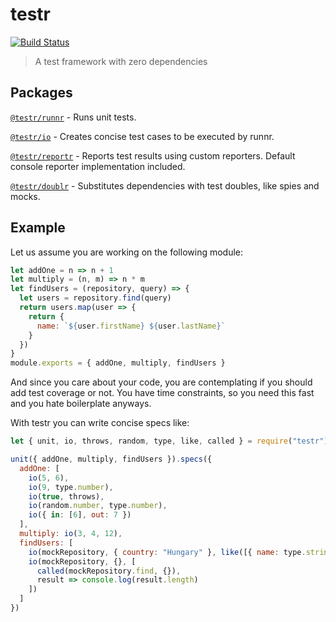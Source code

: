 # testr

[![Build Status](https://travis-ci.org/xasdx/testr.svg?branch=master)](https://travis-ci.org/xasdx/testr)

> A test framework with zero dependencies

## Packages

[`@testr/runnr`](https://github.com/xasdx/testr/tree/master/packages/doublr/README.md) - Runs unit tests.

[`@testr/io`](https://github.com/xasdx/testr/tree/master/packages/io/README.md) - Creates concise test cases to be executed by runnr.

[`@testr/reportr`](https://github.com/xasdx/testr/tree/master/packages/reportr/README.md) - Reports test results using custom reporters. Default console reporter implementation included.

[`@testr/doublr`](https://github.com/xasdx/testr/tree/master/packages/doublr/README.md) - Substitutes dependencies with test doubles, like spies and mocks.

## Example

Let us assume you are working on the following module:

```javascript
let addOne = n => n + 1
let multiply = (n, m) => n * m
let findUsers = (repository, query) => {
  let users = repository.find(query)
  return users.map(user => {
    return {
      name: `${user.firstName} ${user.lastName}`
    }
  })
}
module.exports = { addOne, multiply, findUsers }
```

And since you care about your code, you are contemplating if you should add test coverage or not. 
You have time constraints, so you need this fast and you hate boilerplate anyways.

With testr you can write concise specs like:

```javascript
let { unit, io, throws, random, type, like, called } = require("testr")

unit({ addOne, multiply, findUsers }).specs({
  addOne: [
    io(5, 6),
    io(9, type.number),
    io(true, throws),
    io(random.number, type.number),
    io({ in: [6], out: 7 })
  ],
  multiply: io(3, 4, 12),
  findUsers: [
    io(mockRepository, { country: "Hungary" }, like([{ name: type.string }])),
    io(mockRepository, {}, [
      called(mockRepository.find, {}),
      result => console.log(result.length)
    ])
  ]
})
```
